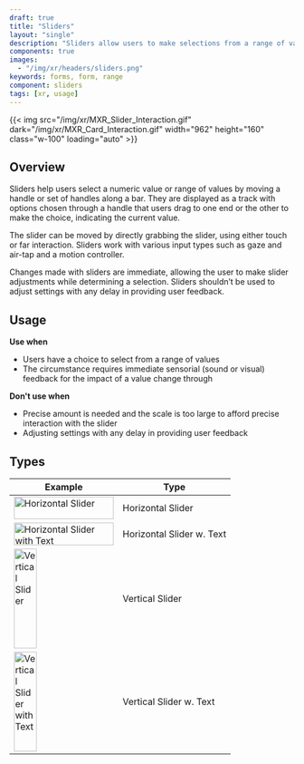 ```yaml
---
draft: true
title: "Sliders"
layout: "single"
description: "Sliders allow users to make selections from a range of values."
components: true
images:
  - "/img/xr/headers/sliders.png"
keywords: forms, form, range
component: sliders
tags: [xr, usage]
---
```



{{< img src="/img/xr/MXR_Slider_Interaction.gif" dark="/img/xr/MXR_Card_Interaction.gif" width="962" height="160" class="w-100" loading="auto" >}}

## Overview

Sliders help users select a numeric value or range of values by moving a handle or set of handles along a bar. They are displayed as a track with options chosen through a handle that users drag to one end or the other to make the choice, indicating the current value.

The slider can be moved by directly grabbing the slider, using either touch or far interaction. Sliders work with various input types such as gaze and air-tap and a motion controller.

Changes made with sliders are immediate, allowing the user to make slider adjustments while determining a selection. Sliders shouldn’t be used to adjust settings with any delay in providing user feedback.


## Usage

**Use when**

- Users have a choice to select from a range of values
- The circumstance requires immediate sensorial (sound or visual) feedback for the impact of a value change through

**Don't use when**

- Precise amount is needed and the scale is too large to afford precise interaction with the slider
- Adjusting settings with any delay in providing user feedback

## Types

<table class="table table-bordered">
  <thead class="thead-light">
    <tr>
      <th>Example</th>
      <th>Type </th>
    </tr>
  </thead>
  <tbody>
    <tr>
      <td><img src="/img/xr/Slider_Horizontal.png" alt="Horizontal Slider" width="176"height="40"></td>
      <td>Horizontal Slider</td>
    </tr>
    <tr>
      <td><img src="/img/xr/Slider_Horizontal_Text.png" alt="Horizontal Slider with Text" width="176"height="40"></td>
      <td>Horizontal Slider w. Text</td>
    </tr>
    <tr>
      <td><img src="/img/xr/Slider_Vertical.png" alt="Vertical Slider" width="40"height="176"></td>
      <td>Vertical Slider</td>
    </tr>
    <tr>
      <td><img src="/img/xr/Slider_Vertical_Text.png" alt="Vertical Slider with Text" width="40"height="176"></td>
      <td>Vertical Slider w. Text</td>
    </tr>
  </tbody>
</table>

